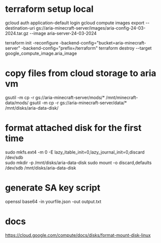 # terraform setup local

gcloud auth application-default login
gcloud compute images export --destination-uri gs://aria-minecraft-server/images/aria-config-24-03-2024.tar.gz --image aria-server-24-03-2024

terraform init -reconfigure -backend-config="bucket=aria-minecraft-server" -backend-config="prefix=/terraform"
terraform destroy --target google_compute_image.aria_image

# copy files from cloud storage to aria vm
gsutil -m cp -r gs://aria-minecraft-server/mods/* /mnt/minecraft-data/mods/
gsutil -m cp -r gs://aria-minecraft-server/data/* /mnt/disks/aria-data-disk/


# format attached disk for the first time
sudo mkfs.ext4 -m 0 -E lazy_itable_init=0,lazy_journal_init=0,discard /dev/sdb        
sudo mkdir -p /mnt/disks/aria-data-disk
sudo mount -o discard,defaults /dev/sdb /mnt/disks/aria-data-disk


# generate SA key script
openssl base64 -in yourfile.json -out output.txt

# docs
https://cloud.google.com/compute/docs/disks/format-mount-disk-linux